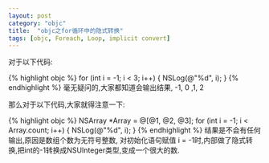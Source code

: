 ```yaml
---
layout: post
category: "objc"
title:  "objc之for循环中的隐式转换"
tags: [objc, Foreach, Loop, implicit convert]
---
```


对于以下代码:

{% highlight objc %}
for (int i = -1; i < 3; i++) {
NSLog(@"%d", i);
}
{% endhighlight %}
毫无疑问的,大家都知道会输出结果, -1, 0 ,1, 2

那么对于以下代码,大家就得注意一下:

{% highlight objc %}
NSArray *Array = @[@1, @2, @3];
for (int i = -1; i < Array.count; i++) {
NSLog(@"%d", i);
}
{% endhighlight %}
结果是不会有任何输出,原因是数组个数为无符号整数, 对初始化语句赋值 i = -1时,内部做了隐式转换,把int的-1转换成NSUInteger类型,变成一个很大的数.